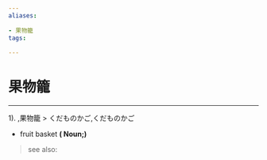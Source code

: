 ```yaml
---
aliases:
    
- 果物籠
tags:
    
---
```


# 果物籠
---
1).
,果物籠 > くだものかご,くだものかご

- fruit basket
**( Noun;)**
> see also: 
            